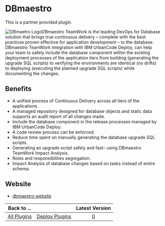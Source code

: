 
# DBmaestro

This is a partner provided plugin.

![DBmaetro Logo](media/logo-300x74.png)DBmaestro TeamWork is the leading DevOps for Database solution that brings true continuous delivery – complete with the best practices proven effective for application development – to the database. DBmaestro TeamWork integration with IBM UrbanCode Deploy, can help your team to safely include the database component within the existing deployment processes of the application tiers from building (generating the upgrade SQL scripts) to verifying the environments are identical (no drifts) to deploying (executing the planned upgrade SQL scripts) while documenting the changes.

## Benefits

* A unified process of Continuous Delivery across all tiers of the applications.
* A managed repository designed for database objects and static data supports an audit report of all changes made.
* Include the database component in the release processes managed by IBM UrbanCode Deploy.
* A code review process can be enforced.
* Reduce time spent on manually generating the database upgrade SQL scripts.
* Generating an upgrade script safely and fast– using DBmaestro TeamWork Impact Analysis.
* Roles and responsibilities segregation.
* Impact Analysis of database changes based on tasks instead of entire schema.

## Website

* [dbmaestro website](https://www.dbmaestro.com/)

|Back to ...||Latest Version|
| :---: | :---: | :---: |
|[All Plugins](../../index.md)|[Deploy Plugins](../README.md)|[0]()|
